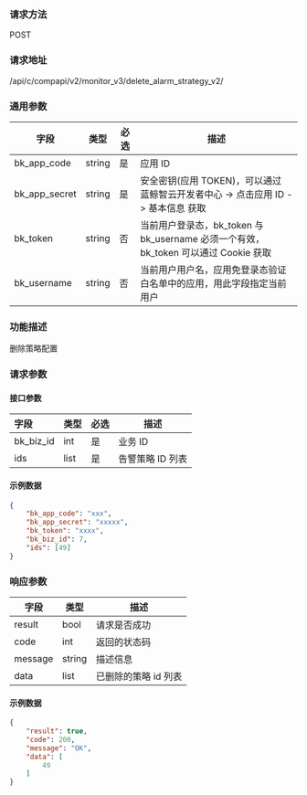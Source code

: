 
### 请求方法

POST


### 请求地址

/api/c/compapi/v2/monitor_v3/delete_alarm_strategy_v2/


### 通用参数

| 字段 | 类型 | 必选 |  描述 |
|-----------|------------|--------|------------|
| bk_app_code  |  string    | 是 | 应用 ID     |
| bk_app_secret|  string    | 是 | 安全密钥(应用 TOKEN)，可以通过 蓝鲸智云开发者中心 -> 点击应用 ID -> 基本信息 获取 |
| bk_token     |  string    | 否 | 当前用户登录态，bk_token 与 bk_username 必须一个有效，bk_token 可以通过 Cookie 获取 |
| bk_username  |  string    | 否 | 当前用户用户名，应用免登录态验证白名单中的应用，用此字段指定当前用户 |


### 功能描述

删除策略配置

### 请求参数



#### 接口参数

| 字段      | 类型 | 必选 | 描述           |
| :-------- | ---- | ---- | -------------- |
| bk_biz_id | int  | 是   | 业务 ID         |
| ids       | list | 是   | 告警策略 ID 列表 |


#### 示例数据

```json
{
    "bk_app_code": "xxx",
    "bk_app_secret": "xxxxx",
    "bk_token": "xxxx",
    "bk_biz_id": 7,
    "ids": [49]
}
```

### 响应参数

| 字段    | 类型   | 描述               |
| ------- | ------ | ------------------ |
| result  | bool   | 请求是否成功       |
| code    | int    | 返回的状态码       |
| message | string | 描述信息           |
| data    | list   | 已删除的策略 id 列表 |

#### 示例数据

```json
{
    "result": true,
    "code": 200,
    "message": "OK",
    "data": [
        49
    ]
}
```